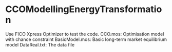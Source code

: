 # CCOModellingEnergyTransformation
Use FICO Xpress Optimizer to test the code. 
CCO.mos: Optimisation model with chance constraint
BasicModel.mos: Basic long-term market equilibrium model
DataReal.txt: The data file
